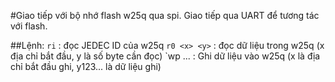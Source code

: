 #Giao tiếp với bộ nhớ flash w25q qua spi. Giao tiếp qua UART để tương tác với flash.

##Lệnh:
    `ri`                  : đọc JEDEC ID của w25q
    `r0 <x> <y>`          : đọc dữ liệu trong w25q (x địa chỉ bắt đầu, y là số byte cần đọc)
    `wp <x> <y1> <y2> ... : Ghi dữ liệu vào w25q (x là địa chỉ bắt đầu ghi, y123... là dữ liệu ghi)

